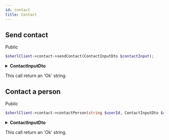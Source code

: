 ```yaml
---
id: contact
title: Contact
---
```


## Send contact

<span class="badge badge--success">Public</span>

```php
$sherlClient->contact->sendContact(ContactInputDto $contactInput);
```

<details>
<summary><b>ContactInputDto</b></summary>

| Fields      |  Type  | Description                         |
| :---------- | :----: | :---------------------------------- |
| **name**    | string | Name of person want send a message  |
| **email**   | string | Email of person want send a message |
| **message** | string | Message to send                     |

</details>

This call return an 'Ok' string.

## Contact a person

<span class="badge badge--success">Public</span>

```php
$sherlClient->contact->contactPerson(string $userId, ContactInputDto $contactInput);
```

<details>
<summary><b>ContactInputDto</b></summary>

| Fields      |  Type  | Description                         |
| :---------- | :----: | :---------------------------------- |
| **name**    | string | Name of person want send a message  |
| **email**   | string | Email of person want send a message |
| **message** | string | Message to send                     |

</details>

This call return an 'Ok' string.
